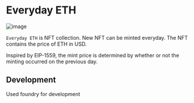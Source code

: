 # Everyday ETH

![image](https://user-images.githubusercontent.com/50664161/227708953-58f33235-1d45-4959-81bb-def46248de73.png)

`Everyday ETH` is NFT collection. New NFT can be minted everyday. The NFT contains the price of ETH in USD.

Inspired by EIP-1559, the mint price is determined by whether or not the minting occurred on the previous day.


## Development

Used foundry for development
